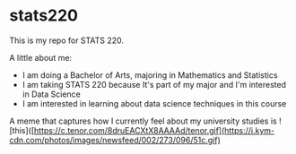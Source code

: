 # stats220
This is my repo for STATS 220. 

A little about me:

- I am doing a Bachelor of Arts, majoring in Mathematics and Statistics
- I am taking STATS 220 because It's part of my major and I'm interested in Data Science
- I am interested in learning about data science techniques in this course

A meme that captures how I currently feel about my university studies is ![this]([https://c.tenor.com/8druEACXtX8AAAAd/tenor.gif](https://i.kym-cdn.com/photos/images/newsfeed/002/273/096/51c.gif)

